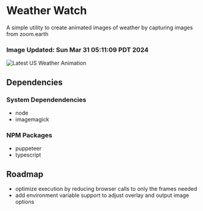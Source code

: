 # Weather Watch

A simple utility to create animated images of weather by capturing images from zoom.earth

### Image Updated: Sun Mar 31 05:11:09 PDT 2024

![Latest US Weather Animation](animations/2024-03-31.webp)

## Dependencies
### System Dependendencies
* node
* imagemagick
### NPM Packages
* puppeteer
* typescript

## Roadmap
* optimize execution by reducing browser calls to only the frames needed
* add environment variable support to adjust overlay and output image options
